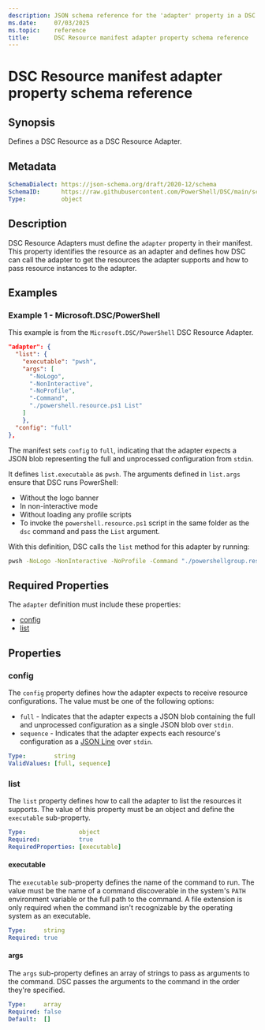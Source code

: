 ```yaml
---
description: JSON schema reference for the 'adapter' property in a DSC Resource manifest
ms.date:     07/03/2025
ms.topic:    reference
title:       DSC Resource manifest adapter property schema reference
---
```


# DSC Resource manifest adapter property schema reference

## Synopsis

Defines a DSC Resource as a DSC Resource Adapter.

## Metadata

```yaml
SchemaDialect: https://json-schema.org/draft/2020-12/schema
SchemaID:      https://raw.githubusercontent.com/PowerShell/DSC/main/schemas/v3.1.0/resource/manifest.adapter.json
Type:          object
```

## Description

DSC Resource Adapters must define the `adapter` property in their manifest. This property
identifies the resource as an adapter and defines how DSC can call the adapter to get the resources
the adapter supports and how to pass resource instances to the adapter.

## Examples

### Example 1 - Microsoft.DSC/PowerShell

This example is from the `Microsoft.DSC/PowerShell` DSC Resource Adapter.

```json
"adapter": {
  "list": {
    "executable": "pwsh",
    "args": [
      "-NoLogo",
      "-NonInteractive",
      "-NoProfile",
      "-Command",
      "./powershell.resource.ps1 List"
    ]
    },
  "config": "full"
},
```

The manifest sets `config` to `full`, indicating that the adapter expects a JSON blob representing
the full and unprocessed configuration from `stdin`.

It defines `list.executable` as `pwsh`. The arguments defined in `list.args` ensure that DSC runs
PowerShell:

- Without the logo banner
- In non-interactive mode
- Without loading any profile scripts
- To invoke the `powershell.resource.ps1` script in the same folder as the `dsc` command and
  pass the `List` argument.

With this definition, DSC calls the `list` method for this adapter by running:

```sh
pwsh -NoLogo -NonInteractive -NoProfile -Command "./powershellgroup.resource.ps1 List"
```

## Required Properties

The `adapter` definition must include these properties:

- [config](#config)
- [list](#list)

## Properties

### config

The `config` property defines how the adapter expects to receive resource configurations. The
value must be one of the following options:

- `full` - Indicates that the adapter expects a JSON blob containing the full and unprocessed
  configuration as a single JSON blob over `stdin`.
- `sequence` - Indicates that the adapter expects each resource's configuration as a
  [JSON Line][01] over `stdin`.

```yaml
Type:        string
ValidValues: [full, sequence]
```

### list

The `list` property defines how to call the adapter to list the resources it supports. The value
of this property must be an object and define the `executable` sub-property.

```yaml
Type:               object
Required:           true
RequiredProperties: [executable]
```

#### executable

The `executable` sub-property defines the name of the command to run. The value must be the name of
a command discoverable in the system's `PATH` environment variable or the full path to the command.
A file extension is only required when the command isn't recognizable by the operating system as an
executable.

```yaml
Type:     string
Required: true
```

#### args

The `args` sub-property defines an array of strings to pass as arguments to the command. DSC passes
the arguments to the command in the order they're specified.

```yaml
Type:     array
Required: false
Default:  []
```

[01]: https://jsonlines.org/
